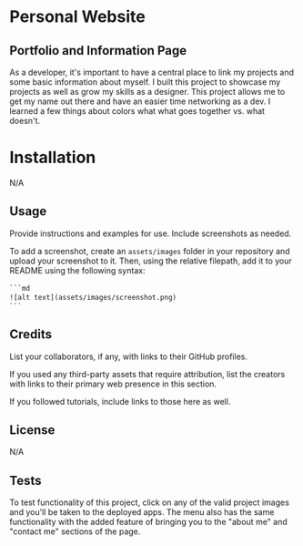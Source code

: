 # Personal Website

## Portfolio and Information Page

As a developer, it's important to have a central place to link my projects and some basic information about myself.
I built this project to showcase my projects as well as grow my skills as a designer.
This project allows me to get my name out there and have an easier time networking as a dev.
I learned a few things about colors what what goes together vs. what doesn't.

# Installation

N/A

## Usage

Provide instructions and examples for use. Include screenshots as needed.

To add a screenshot, create an `assets/images` folder in your repository and upload your screenshot to it. Then, using the relative filepath, add it to your README using the following syntax:

    ```md
    ![alt text](assets/images/screenshot.png)
    ```

## Credits

List your collaborators, if any, with links to their GitHub profiles.

If you used any third-party assets that require attribution, list the creators with links to their primary web presence in this section.

If you followed tutorials, include links to those here as well.

## License

N/A

## Tests

To test functionality of this project, click on any of the valid project images and you'll be taken to the deployed apps.
The menu also has the same functionality with the added feature of bringing you to the "about me" and "contact me" sections of the page.

